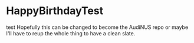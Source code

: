 # HappyBirthdayTest
test
Hopefully this can be changed to become the AudiNUS repo or maybe I'll have to reup the whole thing to have a clean slate.
